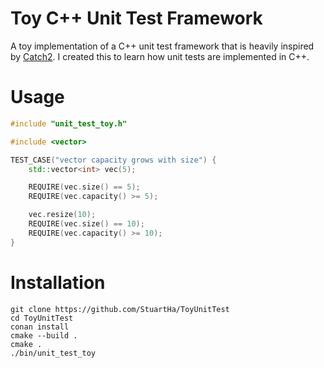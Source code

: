 # Toy C++ Unit Test Framework

A toy implementation of a C++ unit test framework that is heavily inspired by [Catch2](https://github.com/catchorg/Catch2).
I created this to learn how unit tests are implemented in C++.

# Usage

```c++
#include "unit_test_toy.h"

#include <vector>

TEST_CASE("vector capacity grows with size") {
    std::vector<int> vec(5);

    REQUIRE(vec.size() == 5);
    REQUIRE(vec.capacity() >= 5);

    vec.resize(10);
    REQUIRE(vec.size() == 10);
    REQUIRE(vec.capacity() >= 10);
}
```

# Installation

```
git clone https://github.com/StuartHa/ToyUnitTest
cd ToyUnitTest
conan install
cmake --build .
cmake .
./bin/unit_test_toy
```


